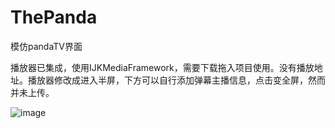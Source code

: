 # ThePanda
模仿pandaTV界面


播放器已集成，使用IJKMediaFramework，需要下载拖入项目使用。没有播放地址。播放器修改成进入半屏，下方可以自行添加弹幕主播信息，点击变全屏，然而并未上传。


![image](https://github.com/lijs11/ThePanda/blob/master/ThePanda/Other/panda1.gif)  
